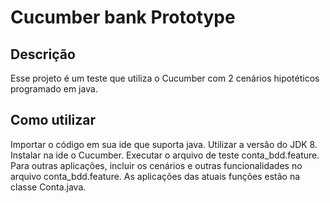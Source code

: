 # Cucumber bank Prototype 
## Descrição
Esse projeto é um teste que utiliza o Cucumber com 2 cenários hipotéticos programado em java.

## Como utilizar
Importar o código em sua ide que suporta java. Utilizar a versão do JDK 8. Instalar na ide o Cucumber. Executar o arquivo de teste conta_bdd.feature. Para outras aplicações, incluir os cenários e outras funcionalidades no arquivo conta_bdd.feature. As aplicações das atuais funções estão na classe Conta.java.
